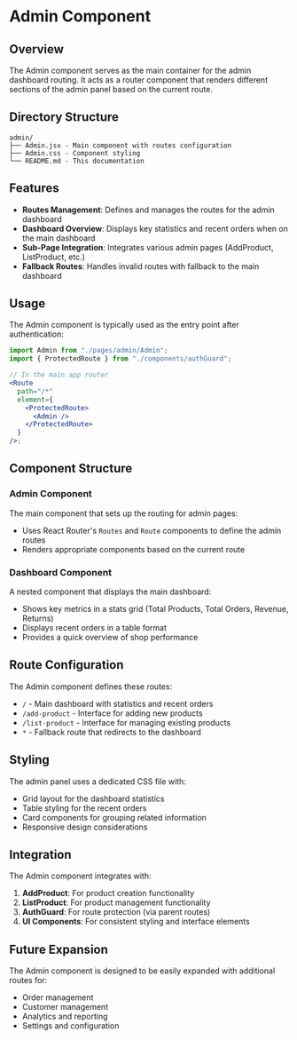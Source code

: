 # Admin Component

## Overview

The Admin component serves as the main container for the admin dashboard routing. It acts as a router component that renders different sections of the admin panel based on the current route.

## Directory Structure

```
admin/
├── Admin.jsx - Main component with routes configuration
├── Admin.css - Component styling
└── README.md - This documentation
```

## Features

- **Routes Management**: Defines and manages the routes for the admin dashboard
- **Dashboard Overview**: Displays key statistics and recent orders when on the main dashboard
- **Sub-Page Integration**: Integrates various admin pages (AddProduct, ListProduct, etc.)
- **Fallback Routes**: Handles invalid routes with fallback to the main dashboard

## Usage

The Admin component is typically used as the entry point after authentication:

```jsx
import Admin from "./pages/admin/Admin";
import { ProtectedRoute } from "./components/authGuard";

// In the main app router
<Route
  path="/*"
  element={
    <ProtectedRoute>
      <Admin />
    </ProtectedRoute>
  }
/>;
```

## Component Structure

### Admin Component

The main component that sets up the routing for admin pages:

- Uses React Router's `Routes` and `Route` components to define the admin routes
- Renders appropriate components based on the current route

### Dashboard Component

A nested component that displays the main dashboard:

- Shows key metrics in a stats grid (Total Products, Total Orders, Revenue, Returns)
- Displays recent orders in a table format
- Provides a quick overview of shop performance

## Route Configuration

The Admin component defines these routes:

- `/` - Main dashboard with statistics and recent orders
- `/add-product` - Interface for adding new products
- `/list-product` - Interface for managing existing products
- `*` - Fallback route that redirects to the dashboard

## Styling

The admin panel uses a dedicated CSS file with:

- Grid layout for the dashboard statistics
- Table styling for the recent orders
- Card components for grouping related information
- Responsive design considerations

## Integration

The Admin component integrates with:

1. **AddProduct**: For product creation functionality
2. **ListProduct**: For product management functionality
3. **AuthGuard**: For route protection (via parent routes)
4. **UI Components**: For consistent styling and interface elements

## Future Expansion

The Admin component is designed to be easily expanded with additional routes for:

- Order management
- Customer management
- Analytics and reporting
- Settings and configuration
